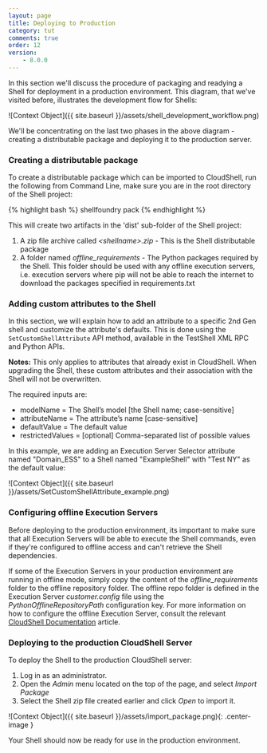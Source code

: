 ```yaml
---
layout: page
title: Deploying to Production
category: tut
comments: true
order: 12
version:
    - 8.0.0
---
```

In this section we'll discuss the procedure of packaging and readying a Shell for deployment in a production environment.
This diagram, that we've visited before, illustrates the development flow for Shells:

![Context Object]({{ site.baseurl }}/assets/shell_development_workflow.png)

We'll be concentrating on the last two phases in the above diagram - creating a distributable package and deploying it to the production server.



### Creating a distributable package

To create a distributable package which can be imported to CloudShell, run the following from Command Line, make sure
you are in the root directory of the Shell project:

{% highlight bash %}
shellfoundry pack
{% endhighlight %}

This will create two artifacts in the 'dist' sub-folder of the Shell project:

1. A zip file archive called _\<shellname\>.zip_ - This is the Shell distributable package
2. A folder named _offline_requirements_ - The Python packages required by the Shell. This folder should be used with any offline execution servers, i.e. execution servers where pip will not be able to reach the internet to download the packages specified in requirements.txt

### Adding custom attributes to the Shell<a name="SetCustomShellAttributeUsingAPI"></a>

In this section, we will explain how to add an attribute to a specific 2nd Gen shell and customize the attribute's defaults. This is done using the `SetCustomShellAttribute` API method, available in the TestShell XML RPC and Python APIs. 

**Notes:** This only applies to attributes that already exist in CloudShell. When upgrading the Shell, these custom attributes and their association with the Shell will not be overwritten.

The required inputs are:
* modelName = The Shell’s model [the Shell name; case-sensitive]
* attributeName = The attribute’s name [case-sensitive]
* defaultValue = The default value
* restrictedValues = [optional] Comma-separated list of possible values

In this example, we are adding an Execution Server Selector attribute named "Domain_ESS" to a Shell named "ExampleShell" with "Test NY" as the default value:

![Context Object]({{ site.baseurl }}/assets/SetCustomShellAttribute_example.png)

### Configuring offline Execution Servers

Before deploying to the production environment, its important to make sure that all Execution Servers will be able to execute
the Shell commands, even if they're configured to offline access and can't retrieve the Shell dependencies.

If some of the Execution Servers in your production environment are running in offline mode, simply copy the content of the _offline_requirements_ folder to the offline repository folder. The offline repo folder is defined in the Execution Server _customer.config_ file using the _PythonOfflineRepositoryPath_ configuration key. For more information on how to configure the offline Execution Server,
consult the relevant [CloudShell Documentation](http://help.quali.com/Online%20Help/8.0.0.7741/Portal/Content/Admn/Cnfgr-Pyth-Env-Wrk-Offln.htm) article.

### Deploying to the production CloudShell Server

To deploy the Shell to the production CloudShell server:

1. Log in as an administrator.
2. Open the _Admin_ menu located on the top of the page, and select _Import Package_
3. Select the Shell zip file created earlier and click _Open_ to import it.

![Context Object]({{ site.baseurl }}/assets/import_package.png){: .center-image }

Your Shell should now be ready for use in the production environment.
